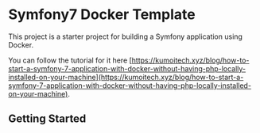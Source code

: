 # Symfony7 Docker Template

This project is a starter project for building a Symfony application using Docker. 

You can follow the tutorial for it here [https://kumoitech.xyz/blog/how-to-start-a-symfony-7-application-with-docker-without-having-php-locally-installed-on-your-machine](https://kumoitech.xyz/blog/how-to-start-a-symfony-7-application-with-docker-without-having-php-locally-installed-on-your-machine).

## Getting Started

